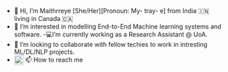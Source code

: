 - 👋 Hi, I’m Maithrreye [She/Her][Pronoun: My- tray- e] from India :india: living in Canada :canada:
- 👀 I’m interested in modelling End-to-End Machine learning systems and software.
-💻I’m currently working as a Research Assistant @ UoA.
- 👯 I’m looking to collaborate with fellow techies to work in intresting ML/DL/NLP projects.
- 📫 How to reach me  [<img align="left" alt="Maithrreye | LinkedIn" width="22px" src="https://cdn.jsdelivr.net/npm/simple-icons@v3/icons/linkedin.svg" />][linkedin]


[linkedin]: https://www.linkedin.com/in/maithrreye/
